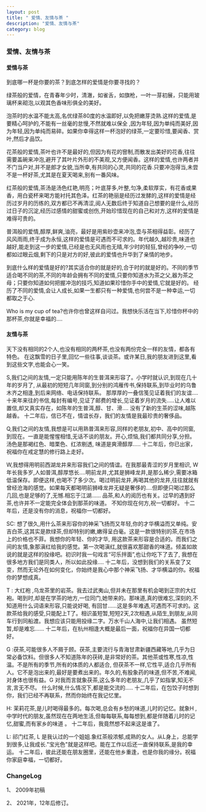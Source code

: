 ```yaml
---
layout: post
title: " 爱情、友情与茶 "
description: "爱情、友情与茶"
category: blog
---
```


### 爱情、友情与茶

#### 爱情与茶
                   
到底哪一杯是你要的茶？到底怎样的爱情是你要寻找的？


绿茶般的爱情，在青春年少时，清澈，如雀舌，如旗枪，一叶一芽初展，只能用玻璃杯来砌泡,以观其色香味形俱全的美好。


泡茶时的水温不能太高,名优绿茶80度的水温即好,以免把嫩芽烫熟.这样的爱情,是要精心呵护的,不能有一丝毫的怠慢,不然就难以保全 ,因为年轻,因为单纯而美好,因为年轻,因为单纯而易碎。如果你幸得这样一杯泡好的绿茶,一定要珍惜,要闻香、赏叶,然后才品饮。


花茶般的爱情,茶叶也许不是最好的,但因为有花的窨制,而散发出美好的花香,往往需要盖碗来冲泡,避开了其叶片外形的不美观,又方便闻香。这样的爱情,也许两者并不门当户对,并不是郎才女貌,当所幸,有共同的心灵,共同的花香.只要冲泡得当,未尝不是一杯好茶,尤其是在夏天喝来,别有一番风味。



红茶般的爱情,茶汤是汤色红艳,明亮；叶底芽多,叶整,匀净,柔软厚实，有花香或果香，用白瓷杯来喝方能衬托其色泽。红茶的艳丽是经历过发酵的,这样的爱情是经历过岁月的历练的,双方都已不再清涩,阅人无数后终于知道自己想要的是什么,经历过日子的沉淀,经历过感情的甜蜜或创伤,开始珍惜现在的自己和对方,这样的爱情是难得可贵的。


普洱般的爱情,醇厚,鲜爽,油亮，最好是用紫砂壶来冲泡,壶与茶相得益彰。经历了风风雨雨,终于成为永恒,这样的爱情是可遇而不可求的。年代越久,越珍贵,味道也越好,能走到这一步的爱情,已经是也无风雨也无晴,年少时的轻狂,曾经的争吵,一切都如过眼云烟,剩下的只是对方的好,彼此的爱情也升华到了亲情的地步。


到底什么样的爱情是好的?其实适合你的就是好的,合于时的就是好的。不同的季节适合喝不同的茶,不同的年龄会拥有不同的爱情,只要你知道水为茶之父,器为茶之母；只要你知道如何把握冲泡的技巧,知道如果珍惜你手中的爱情,它就是好的。
经历了不同的爱情,会让人成长,如果一生都只有一种爱情,也何尝不是一种幸运,一切都取之于心.


Who is my cup of tea?也许你也曾这样自问过。我想快乐活在当下,珍惜你杯中的那杯茶,你就是幸福的....


#### 友情与茶



天下没有相同的2个人,也没有相同的两杯茶,也没有两份完全一样的友情，都各有特色。
在这飘雪的日子里,回忆一些往事,谈谈茶。或许某日,我的朋友进到这里,看到这些文字,也能会心一笑。
 
S,我们之间的友情,一定只能用陈年的生普洱来形容了。小学时就认识,到现在几十年的岁月了, 从最初的短短几年同窗,到分别的鸿雁传书,保持联系,到毕业时的乌鲁木齐之相逢,到后来网络、电话保持联系。
那厚厚的一叠信笺见证着我们的友谊....十来年来往的书信,每封有编号,见证了邮费的增长,见证着岁月的流失.....让人难以置信,却又真实存在，如陈年的生普洱,醇、甘、滑....  没有了新的生茶的涩味,越陈越香。
十二年后，信已不在，情谊长存，我们的友情是我最珍贵的奢侈品。
 
Q,我们之间的友情,我想是可以用熟普洱来形容,同样的老朋友,初中、高中的同窗,到现在。一直是能惺惺相惜,无话不谈的朋友。开心,烦恼,我们都共同分享,分担。汤色是那褐红色、暗栗色、红浓剔透,
味道是爽滑醇厚.....
十二年后，你已出家，祝福你在戒定慧的修行路上走好。
 
W,我想得用明前西湖龙井来形容我们之间的情谊。在我那最青涩的岁月里相识, W年长我多岁,人如普洱,醇厚悠长....明前龙井,尤其是狮峰龙井,是那么稀少,需要冰箱低温保存。即便这样,也喝不了多少次。喝过明前龙井,再喝其他的龙井,往往就就有曾经沧海的感觉。如果每天都喝明前狮峰龙井无疑是奢侈的....但即便只喝过那么几回,也是足够的了,无憾.相忘于江湖......
品茶,和人的阅历也有关。过早的遇到好茶,也许并不一定能完全体会到那茶的味道。
不知你现在何方,祝一切都好。
十二年后，还是没有你的消息，祝福你一切都好。

SC: 想了很久,用什么茶来形容你的神采飞扬而又年轻,你的才华横溢而又单纯。安吉白茶,这其实是款绿茶,但却特别的嫩,嫩得呈白毫。这是一款很特别的茶,在市场上的价格也不菲。我想你的年轻、你的才华,
用这款茶来形容是合适的。而我们之间的友情,象那滇红给我的感觉。第一次喝滇红,就很喜欢那甜香的味道。倾盖如故说的就是这样的投缘吧。初识时我一句戏言“可乐拌面”,也让你吃下了去了,
我想在很多地方我们是同类人，所以如此投缘....
十二年后，没想到我们的关系变了又变，然而无论外在如何变化，你始终是我心中那个神采飞扬、才华横溢的你。祝福你的梦想成真。
 
T : 大红袍 ,乌龙茶里的岩茶。我去过武夷山,但并未在那里有机会喝到正宗的大红袍。喝到时,却是在学茶的地方,一位同门,她带来的。​那味道,真的很难忘,深刻的,不知道用什么词语来形容,只能说好喝,
有回甘......这是多年难遇,可遇而不可求的。这款茶给我的感受,只能配上T了。相识虽短暂,短短2天,2次相遇,从陌生,到朋友,从同车行到同船渡。我想应该只能用投缘二字。万水千山人海中,让我们相遇。
虽然短暂,却是难忘......
十二年后，在杭州相逢大概是最后一面，祝福你在异国一切都好。
 
G :茯茶,可能很多人不屑于顾。茯茶,主要流行与青海甘肃新疆西藏等地,几乎为日常必备饮料。但很多人不知道陈年的茯砖,是非常好的茶。其他茶或性寒,性凉,性温。不是所有的季节,所有的体质的人都适合,
但茯茶不一样,它性平,适合几乎所有人。它不是泡出来的,最好是要煮出来的。年久的,有股象药的味道,但不苦,不难闻,对身体也很有益。G 对我而言就象茯茶,这么多年的老朋友,几乎了如指掌,知无不言,言无不尽。
什么时候,什么情况下,都是能交流的.....
十二年后，在包饺子时想到你，我们已经不再联系，然而你始终在我记忆里。

H: 茉莉花茶,是儿时喝得最多的。每次喝,总会有乡愁的味道,儿时的记忆。就象H ,中学时代的朋友,虽然现在在两地生活,但每每联系,每每想到,都是伴随着儿时的记忆,甜蜜,而有家乡的味道 。
十二年后，我竟然想不起来这是谁了。
 
L: 祁门红茶, L 是我认过的一个姐姐.象红茶般浓郁,成熟的女人。从L身上，总能学到很多,让我成长."宝光色"就是这样吧。能在工作以后还一直保持联系,是我的幸运。
十二年后，彼此还能在朋友圈里，还能在他乡重逢，也是你我的缘分。祝福你家庭幸福，一切都好。



### ChangeLog 

1、 2009年初稿

2、 2021年，12年后修订。


